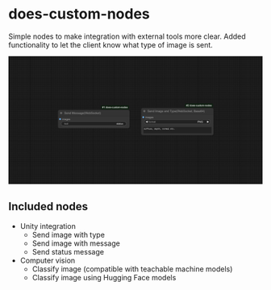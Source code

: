 ﻿# does-custom-nodes

Simple nodes to make integration with external tools more clear. Added functionality to let the client know what type of image is sent.

![Feature Image](docs/images/sample.png)

## Included nodes
- Unity integration
  - Send image with type
  - Send image with message
  - Send status message
- Computer vision
  - Classify image (compatible with teachable machine models)
  - Classify image using Hugging Face models
